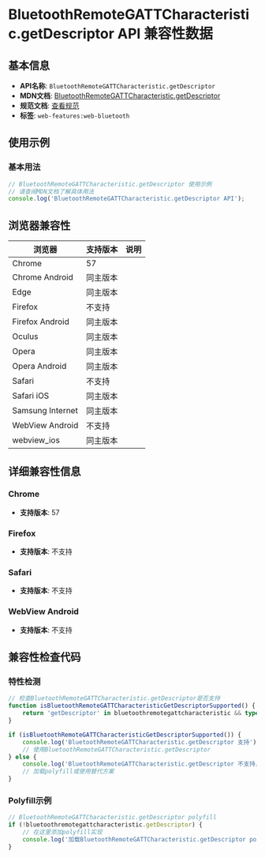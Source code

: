 # BluetoothRemoteGATTCharacteristic.getDescriptor API 兼容性数据

## 基本信息

- **API名称**: `BluetoothRemoteGATTCharacteristic.getDescriptor`
- **MDN文档**: [BluetoothRemoteGATTCharacteristic.getDescriptor](https://developer.mozilla.org/docs/Web/API/BluetoothRemoteGATTCharacteristic/getDescriptor)
- **规范文档**: [查看规范](https://webbluetoothcg.github.io/web-bluetooth/#dom-bluetoothremotegattcharacteristic-getdescriptor)
- **标签**: `web-features:web-bluetooth`

## 使用示例

### 基本用法

```javascript
// BluetoothRemoteGATTCharacteristic.getDescriptor 使用示例
// 请查阅MDN文档了解具体用法
console.log('BluetoothRemoteGATTCharacteristic.getDescriptor API');
```

## 浏览器兼容性

| 浏览器 | 支持版本 | 说明 |
|--------|----------|------|
| Chrome | 57 |  |
| Chrome Android | 同主版本 |  |
| Edge | 同主版本 |  |
| Firefox | 不支持 |  |
| Firefox Android | 同主版本 |  |
| Oculus | 同主版本 |  |
| Opera | 同主版本 |  |
| Opera Android | 同主版本 |  |
| Safari | 不支持 |  |
| Safari iOS | 同主版本 |  |
| Samsung Internet | 同主版本 |  |
| WebView Android | 不支持 |  |
| webview_ios | 同主版本 |  |

## 详细兼容性信息

### Chrome

- **支持版本**: 57

### Firefox

- **支持版本**: 不支持

### Safari

- **支持版本**: 不支持

### WebView Android

- **支持版本**: 不支持

## 兼容性检查代码

### 特性检测

```javascript
// 检查BluetoothRemoteGATTCharacteristic.getDescriptor是否支持
function isBluetoothRemoteGATTCharacteristicGetDescriptorSupported() {
    return 'getDescriptor' in bluetoothremotegattcharacteristic && typeof bluetoothremotegattcharacteristic.getDescriptor === 'function';
}

if (isBluetoothRemoteGATTCharacteristicGetDescriptorSupported()) {
    console.log('BluetoothRemoteGATTCharacteristic.getDescriptor 支持');
    // 使用BluetoothRemoteGATTCharacteristic.getDescriptor
} else {
    console.log('BluetoothRemoteGATTCharacteristic.getDescriptor 不支持，需要polyfill');
    // 加载polyfill或使用替代方案
}
```

### Polyfill示例

```javascript
// BluetoothRemoteGATTCharacteristic.getDescriptor polyfill
if (!bluetoothremotegattcharacteristic.getDescriptor) {
    // 在这里添加polyfill实现
    console.log('加载BluetoothRemoteGATTCharacteristic.getDescriptor polyfill');
}
```

